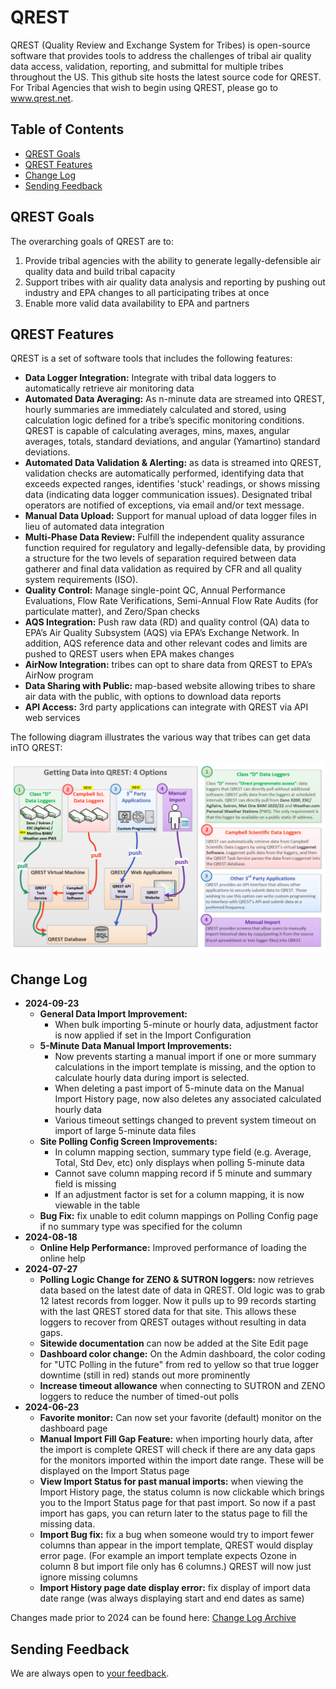 # QREST

QREST (Quality Review and Exchange System for Tribes) is open-source software that provides tools to address the challenges of tribal air quality data access, validation, reporting, and submittal for multiple tribes throughout the US. This github site hosts the latest source code for QREST. For Tribal Agencies that wish to begin using QREST, please go to www.qrest.net. 

## Table of Contents

- [QREST Goals](#qrest-goals)
- [QREST Features](#qrest-features)
- [Change Log](#change-log)
- [Sending Feedback](#sending-feedback)



## QREST Goals

The overarching goals of QREST are to:
1. Provide tribal agencies with the ability to generate legally-defensible air quality data and build tribal capacity
2. Support tribes with air quality data analysis and reporting by pushing out industry and EPA changes to all participating tribes at once 
3. Enable more valid data availability to EPA and partners

## QREST Features

QREST is a set of software tools that includes the following features:
-	**Data Logger Integration:** Integrate with tribal data loggers to automatically retrieve air monitoring data
-	**Automated Data Averaging:** As n-minute data are streamed into QREST, hourly summaries are immediately calculated and stored, using calculation logic defined for a tribe’s specific monitoring conditions. QREST is capable of calculating averages, mins, maxes, angular averages, totals, standard deviations, and angular (Yamartino) standard deviations. 
-	**Automated Data Validation & Alerting:** as data is streamed into QREST, validation checks are automatically performed, identifying data that exceeds expected ranges, identifies 'stuck' readings, or shows missing data (indicating data logger communication issues). Designated tribal operators are notified of exceptions, via email and/or text message.  
-	**Manual Data Upload:** Support for manual upload of data logger files in lieu of automated data integration
-	**Multi-Phase Data Review:**  Fulfill the independent quality assurance function required for regulatory and legally-defensible data, by providing a structure for the two levels of separation required between data gatherer and final data validation as required by CFR and all quality system requirements (ISO). 
-	**Quality Control:** Manage single-point QC, Annual Performance Evaluations, Flow Rate Verifications, Semi-Annual Flow Rate Audits (for particulate matter), and Zero/Span checks
-	**AQS Integration:** Push raw data (RD) and quality control (QA) data to EPA’s Air Quality Subsystem (AQS) via EPA’s Exchange Network. In addition, AQS reference data and other relevant codes and limits are pushed to QREST users when EPA makes changes 
-	**AirNow Integration:** tribes can opt to share data from QREST to EPA’s AirNow program
-	**Data Sharing with Public:** map-based website allowing tribes to share air data with the public, with options to download data reports
- **API Access:** 3rd party applications can integrate with QREST via API web services

The following diagram illustrates the various way that tribes can get data inTO QREST: 

![ezcv logo](https://raw.githubusercontent.com/open-environment/QREST/master/QREST/Content/Images/GettingDataIntoQREST.png)


## Change Log

- **2024-09-23**
  - **General Data Import Improvement:**
    - When bulk importing 5-minute or hourly data, adjustment factor is now applied if set in the Import Configuration 
  - **5-Minute Data Manual Import Improvements:** 
    - Now prevents starting a manual import if one or more summary calculations in the import template is missing, and the option to calculate hourly data during import is selected.
    - When deleting a past import of 5-minute data on the Manual Import History page, now also deletes any associated calculated hourly data
    - Various timeout settings changed to prevent system timeout on import of large 5-minute data files
  - **Site Polling Config Screen Improvements:**
    - In column mapping section, summary type field (e.g. Average, Total, Std Dev, etc) only displays when polling 5-minute data
    - Cannot save column mapping record if 5 minute and summary field is missing
    - If an adjustment factor is set for a column mapping, it is now viewable in the table
  - **Bug Fix:** fix unable to edit column mappings on Polling Config page if no summary type was specified for the column
- **2024-08-18**
  - **Online Help Performance:** Improved performance of loading the online help
- **2024-07-27**
  - **Polling Logic Change for ZENO & SUTRON loggers:** now retrieves data based on the latest date of data in QREST. Old logic was to grab 12 latest records from logger. Now it pulls up to 99 records starting with the last QREST stored data for that site. This allows these loggers to recover from QREST outages without resulting in data gaps.
  - **Sitewide documentation** can now be added at the Site Edit page
  - **Dashboard color change:** On the Admin dashboard, the color coding for "UTC Polling in the future" from red to yellow so that true logger downtime (still in red) stands out more prominently
  - **Increase timeout allowance** when connecting to SUTRON and ZENO loggers to reduce the number of timed-out polls
- **2024-06-23**
  - **Favorite monitor:** Can now set your favorite (default) monitor on the dashboard page
  -  **Manual Import Fill Gap Feature:** when importing hourly data, after the import is complete QREST will check if there are any data gaps for the monitors imported within the import date range. These will be displayed on the Import Status page
  -  **View Import Status for past manual imports:** when viewing the Import History page, the status column is now clickable which brings you to the Import Status page for that past import. So now if a past import has gaps, you can return later to the status page to fill the missing data.
  -  **Import Bug fix:** fix a bug when someone would try to import fewer columns than appear in the import template, QREST would display error page. (For example an import template expects Ozone in column 8 but import file only has 6 columns.) QREST will now just ignore missing columns
  -  **Import History page date display error:** fix display of import data date range (was always displaying start and end dates as same) 

Changes made prior to 2024 can be found here: [Change Log Archive](https://github.com/open-environment/QREST/blob/master/CHANGELOG.md)


## Sending Feedback
We are always open to [your feedback](https://github.com/open-environment/QREST/issues).

